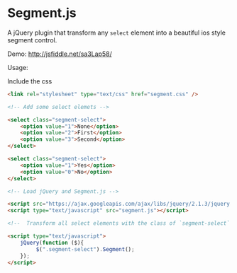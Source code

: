 # Segment.js
A jQuery plugin that transform any `select` element into a beautiful ios style segment control.

Demo: http://jsfiddle.net/sa3Lap58/

Usage:

Include the css

```html
<link rel="stylesheet" type="text/css" href="segment.css" />

<!-- Add some select elemets -->

<select class="segment-select">
	<option value="1">None</option>
	<option value="2">First</option>
	<option value="3">Second</option>
</select>

<select class="segment-select">
	<option value="1">Yes</option>
	<option value="0">No</option>
</select>

<!-- Load jQuery and Segment.js -->

<script src="https://ajax.googleapis.com/ajax/libs/jquery/2.1.3/jquery.min.js"></script>
<script type="text/javascript" src="segment.js"></script>

<!--  Transform all select elements with the class of `segment-select` -->

<script type="text/javascript">
	jQuery(function ($){
	     $(".segment-select").Segment();
	});
</script>
```
